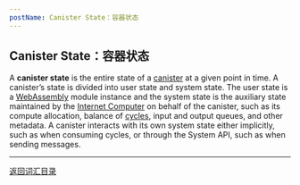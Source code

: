 ```yaml
---
postName: Canister State：容器状态
---
```

## Canister State：容器状态

A **canister state** is the entire state of a [canister](canisters) at a given point in time. A canister’s state is divided into user state and system state. The user state is a [WebAssembly](../W/webassembly) module instance and the system state is the auxiliary state maintained by the [Internet Computer](../I/ic) on behalf of the canister, such as its compute allocation, balance of [cycles](cycles), input and output queues, and other metadata. A canister interacts with its own system state either implicitly, such as when consuming cycles, or through the System API, such as when sending messages.

---
[返回词汇目录](../glossary)
